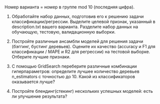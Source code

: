 Номер варианта = номер в группе mod 10 (последняя цифра).

1. Обработайте набор данных, подготовив его к решению задачи классификации/регрессии. Выделите целевой признак, указанный в description.txt вашего варианта. Разделите набор данных на обучающую, тестовую, валидационную выборки. 

2. Постройте различные ансамбли моделей для решения задачи (бэггинг, бустинг деревьев). Оцените их качество (accuracy и F1 для классификации / MAPE и R2 для регрессии) на тестовой выборке. Отберите лучшие признаки.

3. С помощью GridSearch переберите различные комбинации гиперпараметров: определите лучшее количество деревьев n_estimators с точностью до 10. Какой из классификаторов оказывается лучше?

4. Постройте блендинг(стекинг) нескольких успешных моделей: есть ли улучшение результата?
